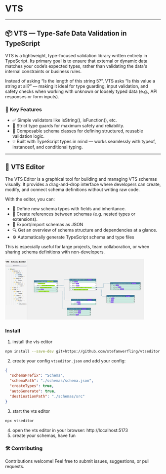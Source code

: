 # VTS

<hr>

## 📦 VTS — Type-Safe Data Validation in TypeScript
VTS is a lightweight, type-focused validation library written entirely in TypeScript. Its primary goal is to ensure that external or dynamic data matches your code’s expected types, rather than validating the data's internal constraints or business rules.

Instead of asking “Is the length of this string 5?”, VTS asks “Is this value a string at all?” — making it ideal for type guarding, input validation, and safety checks when working with unknown or loosely typed data (e.g., API responses or form inputs).

### 🧰 Key Features
* ✅ Simple validators like isString(), isFunction(), etc.
* 🧠 Strict type guards for maximum safety and reliability.
* 🧱 Composable schema classes for defining structured, reusable validation logic.
* 💡 Built with TypeScript types in mind — works seamlessly with typeof, instanceof, and conditional typing.

<hr>

## 🎨 VTS Editor
The VTS Editor is a graphical tool for building and managing VTS schemas visually. It provides a drag-and-drop interface where developers can create, modify, and connect schema definitions without writing raw code.

With the editor, you can:

* 📄 Define new schema types with fields and inheritance.
* 🔗 Create references between schemas (e.g. nested types or extensions).
* 💾 Export/import schemas as JSON
* 🔍 Get an overview of schema structure and dependencies at a glance.
* ⚙️ Automatically generate TypeScript schema and type files

This is especially useful for large projects, team collaboration, or when sharing schema definitions with non-developers.

<img src="doc/images/screenshot1.png" alt="Screenshot 1" width="450px" />

### Install

1. install the vts editor
```bash
npm install --save-dev git+https://github.com/stefanwerfling/vtseditor.git
```

2. create your config ```vtseditor.json``` and add your config:
```json
{
  "schemaPrefix": "Schema",
  "schemaPath": "./schemas/schema.json",
  "createTypes": true,
  "autoGenerate": true,
  "destinationPath": "./schemas/src"
}
```
3. start the vts editor
```bash
npx vtseditor
```

4. open the vts editor in your browser: http://localhost:5173
5. create your schemas, have fun

### 🛠️ Contributing
Contributions welcome! Feel free to submit issues, suggestions, or pull requests.

